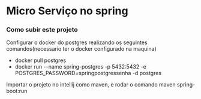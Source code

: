 # Micro Serviço no spring

### Como subir este projeto
Configurar o docker do postgres realizando os seguintes comandos(necessario ter o docker configurado na maquina)
* docker pull postgres
* docker run --name spring-postgres -p 5432:5432 -e POSTGRES_PASSWORD=springpostgressenha -d postgres

Importar o projeto no intellij como maven, e rodar o comando maven spring-boot:run
